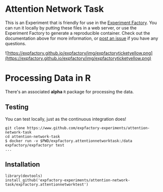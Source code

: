 # Attention Network Task

This is an Experiment that is friendly for use in the [Experiment Factory](https://expfactory.github.io/expfactory). You can run it locally by putting these files in a web server, or use the Experiment Factory to generate a reproducible container. Check out the documentation above for more information, or [post an issue](https://www.github.com/expfactory/expfactory/issues) if you have any questions.

![https://expfactory.github.io/expfactory/img/expfactoryticketyellow.png](https://expfactory.github.io/expfactory/img/expfactoryticketyellow.png)

# Processing Data in R

There's an associated **alpha** `R` package for processing the data.

## Testing
You can test locally, just as the continuous integration does!

```
git clone https://www.github.com/expfactory-experiments/attention-network-task
cd attention-network-task
$ docker run -v $PWD/expfactory.attentionnetworktask:/data expfactory/expfactoryr test
...
```

## Installation

```
library(devtools)
install_github('expfactory-experiments/attention-network-task/expfactory.attentionnetworktest')
```


